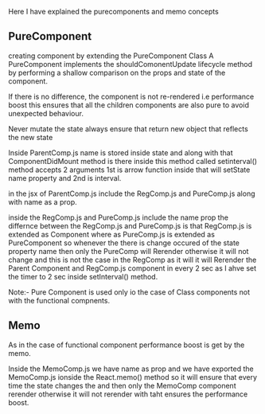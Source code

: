 Here I have explained the purecomponents and memo concepts

PureComponent
---------------------------------------------------------------------------------------------
creating component by extending the PureComponent Class
A PureComponent implements the shouldComonentUpdate lifecycle method by performing a shallow comparison on the props and state of the component.

If there is no difference, the component is not re-rendered i.e performance boost
this ensures that all the children components are also pure to avoid unexpected behaviour.

Never mutate the state always ensure that return new object that reflects the new state

Inside ParentComp.js name is stored inside state and along with that ComponentDidMount method is there inside this method called setinterval() method accepts 2 arguments 1st is arrow function
inside that will setState name property and 2nd is interval.

in the jsx of ParentComp.js include the RegComp.js and PureComp.js along with name as a prop.

inside the RegComp.js and PureComp.js include the name prop
the differnce between the RegComp.js and PureComp.js is that RegComp.js is extended as Component where as PureComp.js is extended as PureComponent so whenever the there is change occured of the state property name then only the PureComp will Rerender otherwise it will not change and this is not the case in the RegComp as it will it will Rerender the Parent Component and RegComp.js component in every 2 sec as I ahve set the timer to 2 sec inside setInterval() method.
  
Note:- Pure Component is used only io the case of Class components not with the functional compnents.


Memo
----------------------------------------------------------------------------------------------

As in the case of functional component performance boost is get by the memo.

Inside the MemoComp.js we have name as prop and we have exported the MemoComp.js ionside the React.memo() method so it will ensure that every time the state changes the and then only the MemoComp component rerender otherwise it will not rerender with taht ensures the performance boost.
